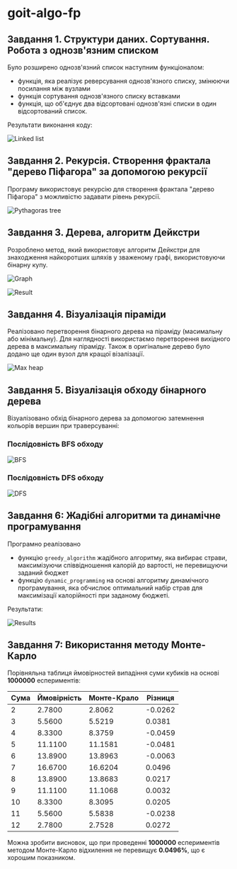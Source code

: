 # goit-algo-fp

## Завдання 1. Структури даних. Сортування. Робота з однозв'язним списком

Було розширено однозв'язний список наступним функціоналом:

- функція, яка реалізує реверсування однозв'язного списку, змінюючи посилання
  між вузлами
- функція сортування однозв'язного списку вставками
- функція, що об'єднує два відсортовані однозв'язні списки в один відсортований
  список.

Результати виконання коду:

![Linked list](images/task_1.png)

## Завдання 2. Рекурсія. Створення фрактала "дерево Піфагора" за допомогою рекурсії

Програму використовує рекурсію для створення фрактала "дерево Піфагора" з
можливістю задавати рівень рекурсії.

![Pythagoras tree](images/task_2.png)

## Завдання 3. Дерева, алгоритм Дейкстри

Розроблено метод, який використовує алгоритм Дейкстри для знаходження
найкоротших шляхів у зваженому графі, використовуючи бінарну купу.

![Graph](images/task_3_1.png)

![Result](images/task_3_2.png)

## Завдання 4. Візуалізація піраміди

Реалізовано перетворення бінарного дерева на піраміду (масимальну або
мінімальну). Для наглядності використаємо перетворення вихідного дерева в
максимальну піраміду. Також в оригінальне дерево було додано ще один вузол для
кращої візалізації.

![Max heap](images/task_4.png)

## Завдання 5. Візуалізація обходу бінарного дерева

Візуалізовано обхід бінарного дерева за допомогою затемнення кольорів вершин при
траверсуванні:

### Послідовність BFS обходу

![BFS](images/task_5_bfs.png)

### Послідовність DFS обходу

![DFS](images/task_5_dfs.png)

## Завдання 6: Жадібні алгоритми та динамічне програмування

Програмно реалізовано

- функцію `greedy_algorithm` жадібного алгоритму, яка вибирає страви,
  максимізуючи співвідношення калорій до вартості, не перевищуючи заданий бюджет
- функцію `dynamic_programming` на основі алгоритму динамічного програмування,
  яка обчислює оптимальний набір страв для максимізації калорійності при
  заданому бюджеті.

Результати:

![Results](images/task_6.png)

## Завдання 7: Використання методу Монте-Карло

Порівняльна таблиця ймовірностей випадіння суми кубиків на основі **1000000**
еспериментів:

| Сума | Ймовірність | Монте-Крало | Різниця |
| ---- | ----------- | ----------- | ------- |
| 2    | 2.7800      | 2.8062      | -0.0262 |
| 3    | 5.5600      | 5.5219      | 0.0381  |
| 4    | 8.3300      | 8.3759      | -0.0459 |
| 5    | 11.1100     | 11.1581     | -0.0481 |
| 6    | 13.8900     | 13.8963     | -0.0063 |
| 7    | 16.6700     | 16.6204     | 0.0496  |
| 8    | 13.8900     | 13.8683     | 0.0217  |
| 9    | 11.1100     | 11.1068     | 0.0032  |
| 10   | 8.3300      | 8.3095      | 0.0205  |
| 11   | 5.5600      | 5.5838      | -0.0238 |
| 12   | 2.7800      | 2.7528      | 0.0272  |

Можна зробити висновок, що при проведенні **1000000** еспериментів методом
Монте-Карло відхилення не перевищує **0.0496%**, що є хорошим показником.
